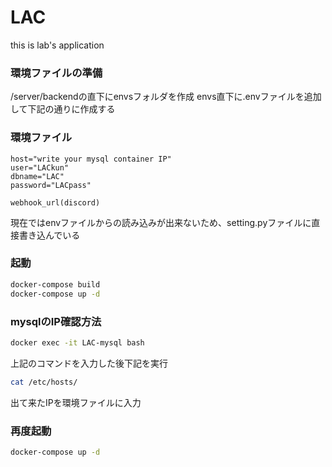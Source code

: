 # LAC
this is lab's application

### 環境ファイルの準備
/server/backendの直下にenvsフォルダを作成
envs直下に.envファイルを追加して下記の通りに作成する

### 環境ファイル
```envs
host="write your mysql container IP"
user="LACkun"
dbname="LAC"
password="LACpass"

webhook_url(discord)
```
現在ではenvファイルからの読み込みが出来ないため、setting.pyファイルに直接書き込んでいる

### 起動
```bash
docker-compose build
docker-compose up -d
```

### mysqlのIP確認方法
```bash
docker exec -it LAC-mysql bash
```

上記のコマンドを入力した後下記を実行
```bash
cat /etc/hosts/
```

出て来たIPを環境ファイルに入力

### 再度起動
```bash
docker-compose up -d
```